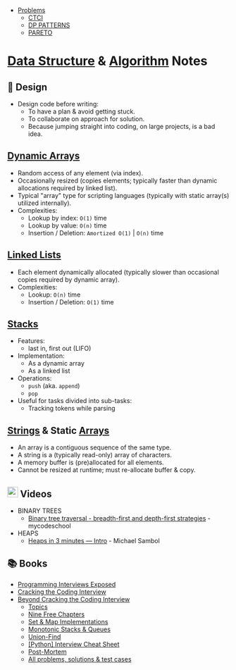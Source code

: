* [Problems](Problems/)
  - [CTCI](Problems/CTCI.md)
  - [DP PATTERNS](Problems/DP_PATTERNS.md)
  - [PARETO](Problems/PARETO.md)


[Data Structure](https://en.wikipedia.org/wiki/Data_structure) & 
[Algorithm](https://en.wikipedia.org/wiki/Algorithm) Notes
================


:art: Design
------------

* Design code before writing:
  - To have a plan & avoid getting stuck.
  - To collaborate on approach for solution.
  - Because jumping straight into coding, on large projects, is a bad idea.


[Dynamic Arrays](https://en.wikipedia.org/wiki/Dynamic_array)
----------------

* Random access of any element (via index).
* Occasionally resized (copies elements; typically faster than dynamic allocations required by linked list).
* Typical "array" type for scripting languages (typically with static array(s) utilized internally).
* Complexities:
  - Lookup by index: `O(1)` time
  - Lookup by value: `O(n)` time
  - Insertion / Deletion: `Amortized O(1)` | `O(n)` time


[Linked Lists](https://en.wikipedia.org/wiki/Linked_list)
--------------

* Each element dynamically allocated (typically slower than occasional copies required by dynamic array).
* Complexities:
  - Lookup: `O(n)` time
  - Insertion / Deletion: `O(1)` time


[Stacks](https://en.wikipedia.org/wiki/Stack_(abstract_data_type))
--------

* Features:
  - last in, first out (LIFO)
* Implementation:
  - As a dynamic array
  - As a linked list
* Operations:
  - `push` (aka. `append`)
  - `pop`
* Useful for tasks divided into sub-tasks:
  - Tracking tokens while parsing


[Strings](https://en.wikipedia.org/wiki/String_(computer_science)) & Static 
[Arrays](https://en.wikipedia.org/wiki/Array_(data_structure))
--------

* An array is a contiguous sequence of the same type.
* A string is a (typically read-only) array of characters.
* A memory buffer is (pre)allocated for all elements.
* Cannot be resized at runtime; must re-allocate buffer & copy.


<img src="https://user-images.githubusercontent.com/7102064/160022421-ed9425eb-6a6b-4849-a090-5a27542b60c3.png" width="24px"
/> Videos
---------

* BINARY TREES
  - [Binary tree traversal - breadth-first and depth-first strategies](https://youtu.be/9RHO6jU--GU) - mycodeschool
* HEAPS
  - [Heaps in 3 minutes — Intro](https://youtu.be/0wPlzMU-k00) - Michael Sambol


:books: Books
-------------

* [Programming Interviews Exposed](https://web.archive.org/web/20200218054807/http://www.piexposed.com/)
* [Cracking the Coding Interview](https://www.crackingthecodinginterview.com/)
* [Beyond Cracking the Coding Interview](https://bctci.co)
  - [Topics](https://bctci.co/topics-image)
  - [Nine Free Chapters](https://drive.google.com/drive/folders/1AdUu4jh6DGwmCxfgnDQEMWWyo6_whPHJ)
  - [Set & Map Implementations](https://docs.google.com/document/d/e/2PACX-1vRWfoJWWNp49cIZxDCZPkvQ2o8WOImKWLkimF7lhnsY-CmT1kREPP0duEKmnXyf-rPG1B0QGsxmcITy/pub)
  - [Monotonic Stacks & Queues](https://docs.google.com/document/d/e/2PACX-1vT29T3Tfvdkd-IGI2HCIgtAbWwYZ76pHCSlTkuyHiCvRqU5BD6S6_MJWcZl0Rgw1C2uhMykFFkNLHDu/pub)
  - [Union-Find](https://docs.google.com/document/d/e/2PACX-1vRwYsi-g1CKIDpbfhB5Xm9Lp1-OL1ooVI5i3kR4yFMX2ME14ODGZva9dabMM8Pe-Tduj4on8V8TGviZ/pub)
  - [\[Python\] Interview Cheat Sheet](https://docs.google.com/document/d/1LtXh1oew6pZ9D4s5mw_33jzA2UwBfnv9jWh1bkSRTCc)
  - [Post-Mortem](https://docs.google.com/spreadsheets/d/1phKTGfnQtuElTQ4BQSBfa1H5QO1-Ip9j8NRVZkR_FTk)
  - [All problems, solutions & test cases](https://bctci.co/all-problems)
